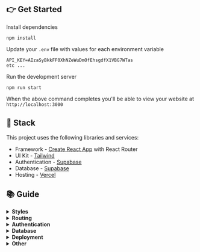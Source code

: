 
## 👉 Get Started
Install dependencies
```
npm install
```
Update your `.env` file with values for each environment variable
```
API_KEY=AIzaSyBkkFF0XhNZeWuDmOfEhsgdfX1VBG7WTas
etc ...
```

Run the development server
```
npm run start
```
When the above command completes you'll be able to view your website at `http://localhost:3000`

## 🥞 Stack
This project uses the following libraries and services:
- Framework - [Create React App](https://create-react-app.dev) with React Router
- UI Kit - [Tailwind](https://tailwindcss.com)
- Authentication - [Supabase](https://supabase.com)
- Database - [Supabase](https://supabase.com)
- Hosting - [Vercel](https://vercel.com)


## 📚 Guide

<details> <summary><b>Styles</b></summary> <p> Styles are applied within each component using Tailwind classes. You can customize your Tailwind colors, breakpoints, and other high-level values in <code>tailwind.config.js</code> (<a href="https://tailwindcss.com/docs/configuration">docs</a>). You can add new global classes in <code>src/styles/global.css</code> (<a href="https://tailwindcss.com/docs/adding-custom-styles#adding-component-classes">docs</a>). Your template contains Tailwind components designed by <a href="https://tailkit.com">Tailkit</a>. You can find a larger selection of nicely designed components at <a href="https://tailkit.com">tailkit.com</a>. </p> </details>

<details>
<summary><b>Routing</b></summary>
<p>
  This project uses <a target="_blank" href="https://reacttraining.com/react-router/web/guides/quick-start">React Router</a> and includes a convenient <code>useRouter</code> hook (located in <code><a href="src/util/router.js">src/util/router.js</a></code>) that wraps React Router and gives all the route methods and data you need.

```js
import { Link, useRouter } from "./../util/router.js";

function MyComponent() {
  // Get the router object
  const router = useRouter();

  // Get value from query string (?postId=123) or route param (/:postId)
  console.log(router.query.postId);

  // Get current pathname
  console.log(router.pathname);

  // Navigate with the <Link> component or with router.push()
  return (
    <div>
      <Link to="/about">About</Link>
      <button onClick={(e) => router.push("/about")}>About</button>
    </div>
  );
}
```
</p>
</details>

<details>
<summary><b>Authentication</b></summary>
<p>
  This project uses <a href="https://supabase.com">Supabase</a> and includes a convenient <code>useAuth</code> hook (located in <code><a href="src/util/auth.js">src/util/auth.js</a></code>) that wraps Supabase and gives you common authentication methods. Depending on your needs you may want to edit this file and expose more Supabase functionality.

```js
import { useAuth } from "./../util/auth.js";

function MyComponent() {
  // Get the auth object in any component
  const auth = useAuth();

  // Depending on auth state show signin or signout button
  // auth.user will either be an object, null when loading, or false if signed out
  return (
    <div>
      {auth.user ? (
        <button onClick={(e) => auth.signout()}>Signout</button>
      ) : (
        <button onClick={(e) => auth.signin("hello@divjoy.com", "yolo")}>Signin</button>
      )}
    </div>
  );
}
```
</p>
</details>

<details>
<summary><b>Database</b></summary>
<p>
  This project uses <a href="https://supabase.com">Supabase</a> and includes some data fetching hooks to get you started (located in <code><a href="src/util/db.js">src/util/db.js</a></code>). You'll want to edit that file and add any additional query hooks you need for your project.

```js
import { useAuth } from './../util/auth.js';
import { useItemsByOwner } from './../util/db.js';
import ItemsList from './ItemsList.js';

function ItemsPage(){
  const auth = useAuth();

  // Fetch items by owner
  // Returned status value will be "idle" if we're waiting on
  // the uid value or "loading" if the query is executing.
  const uid = auth.user ? auth.user.uid : undefined;
  const { data: items, status } = useItemsByOwner(uid);

  // Once we have items data render ItemsList component
  return (
    <div>
      {(status === "idle" || status === "loading") ? (
        <span>One moment please</span>
      ) : (
        <ItemsList data={items}>
      )}
    </div>
  );
}
```
</p>
</details>

<details>
<summary><b>Deployment</b></summary>
<p>
Install the Vercel CLI

```
npm install -g vercel
```

Add each variable from your `.env` file to your Vercel project, including the ones prefixed with "REACT_APP\_". You'll be prompted to enter its value and choose one or more environments (development, preview, or production). See <a target="_blank" href="https://vercel.com/docs/environment-variables">Vercel Environment Variables</a> to learn more about how this works, how to update values through the Vercel UI, and how to use secrets for extra security.

```
vercel env add plain VARIABLE_NAME
```

Run this command to deploy to a unique preview URL. Your "preview" environment variables will be used.

```
vercel
```

Run this command to deploy to your production domain. Your "production" environment variables will be used.

```
vercel --prod
```

See <a target="_blank" href="https://vercel.com/docs/platform/deployments">Vercel Deployments</a> for more details.
</p>
</details>

<details>
<summary><b>Other</b></summary>
<p>
  This project was created using <a href="https://divjoy.com?ref=readme_other">Divjoy</a>, the React codebase generator. You can find more info in the <a href="https://docs.divjoy.com">Divjoy Docs</a>.
</p>
</details>
  